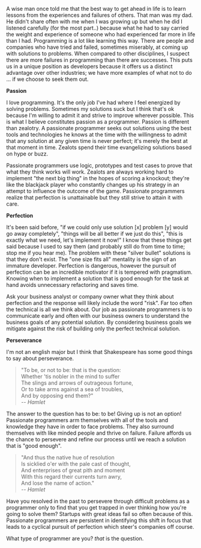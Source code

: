 A wise man once told me that the best way to get ahead in life is to learn
lessons from the experiences and failures of others. That man was my dad. He
didn't share often with me when I was growing up but when he did I listened
carefully (for the most part..) because what he had to say carried the weight
and experience of someone who had experienced far more in life than I had.
Programming is a lot like learning this way. There are people and companies who
have tried and failed, sometimes miserably, at coming up with solutions to
problems. When compared to other disciplines, I suspect there are more failures
in programming than there are successes. This puts us in a unique position as
developers because it offers us a distinct advantage over other industries; we
have more examples of what not to do ... if we choose to seek them out.

**Passion**

I love programming. It's the only job I've had where I feel energized by solving
problems. Sometimes my solutions suck but I think that's ok because I'm willing
to admit it and strive to improve wherever possible. This is what I believe
constitutes passion as a programmer. Passion is different than zealotry. A
passionate programmer seeks out solutions using the best tools and technologies
he knows at the time with the willingness to admit that any solution at any
given time is never perfect; it's merely the best at that moment in time.
Zealots spend their time evangelizing solutions based on hype or buzz.

Passionate programmers use logic, prototypes and test cases to prove that what
they think works will work. Zealots are always working hard to implement "the
next big thing" in the hopes of scoring a knockout; they're like the blackjack
player who constantly changes up his strategy in an attempt to influence the
outcome of the game. Passionate programmers realize that perfection is
unattainable but they still strive to attain it with care.

**Perfection**

It's been said before, "if we could only use solution [x] problem [y] would go
away completely", "things will be all better if we just do this", "this is
exactly what we need, let's implement it now!" I know that these things get said
because I used to say them (and probably still do from time to time; stop me if
you hear me). The problem with these "silver bullet" solutions is that they
don't exist. The "one size fits all" mentality is the sign of an immature
developer. Perfection is dangerous, however the pursuit of perfection can be an
incredible motivator if it is tempered with pragmatism. Knowing when to
implement a solution that is good enough for the task at hand avoids unnecessary
refactoring and saves time.

Ask your business analyst or company owner what they think about perfection and
the response will likely include the word "risk". Far too often the technical is
all we think about. Our job as passionate programmers is to communicate early
and often with our business owners to understand the business goals of any
potential solution. By considering business goals we mitigate against the risk
of building only the perfect technical solution.

**Perseverance**

I'm not an english major but I think that Shakespeare has some good things to
say about perseverance.

> "To be, or not to be: that is the question:\
> Whether 'tis nobler in the mind to suffer\
> The slings and arrows of outrageous fortune,\
> Or to take arms against a sea of troubles,\
> And by opposing end them?"\
> -- *Hamlet*

The answer to the question has to be: to be! Giving up is not an option!
Passionate programmers arm themselves with all of the tools and knowledge they
have in order to face problems. They also surround themselves with like minded
people and thrive on failure. Failure affords us the chance to persevere and
refine our process until we reach a solution that is "good enough".

> "And thus the native hue of resolution\
> Is sicklied o'er with the pale cast of thought,\
> And enterprises of great pith and moment\
> With this regard their currents turn awry,\
> And lose the name of action." \
> -- *Hamlet*

Have you resolved in the past to persevere through difficult problems as a
programmer only to find that you get trapped in over thinking how you're going
to solve them? Startups with great ideas fail so often because of this.
Passionate programmers are persistent in identifying this shift in focus that
leads to a cyclical pursuit of perfection which steer's companies off course.

What type of programmer are you? *that* is the question.
